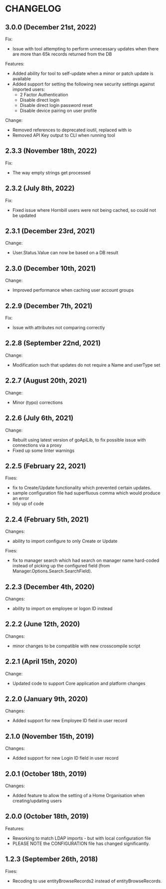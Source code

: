 # CHANGELOG

## 3.0.0 (December 21st, 2022)

Fix:

- Issue with tool attempting to perform unnecessary updates when there are more than 65k records returned from the DB

Features:

- Added ability for tool to self-update when a minor or patch update is available
- Added support for setting the following new security settings against imported users:
  - 2 Factor Authentication
  - Disable direct login
  - Disable direct login password reset
  - Disable device pairing on user profile

Change:

- Removed references to deprecated ioutil, replaced with io
- Removed API Key output to CLI when running tool

## 2.3.3 (November 18th, 2022)

Fix:

- The way empty strings get processed

## 2.3.2 (July 8th, 2022)

Fix:

- Fixed issue where Hornbill users were not being cached, so could not be updated

## 2.3.1 (December 23rd, 2021)

Change:

- User.Status.Value can now be based on a DB result

## 2.3.0 (December 10th, 2021)

Change:

- Improved performance when caching user account groups

## 2.2.9 (December 7th, 2021)

Fix:

- Issue with attributes not comparing correctly

## 2.2.8 (September 22nd, 2021)

Change:

- Modification such that updates do not require a Name and userType set

## 2.2.7 (August 20th, 2021)

Change:

- Minor (typo) corrections

## 2.2.6 (July 6th, 2021)

Change:

- Rebuilt using latest version of goApiLib, to fix possible issue with connections via a proxy
- Fixed up some linter warnings 

## 2.2.5 (February 22, 2021)

Fixes:

- fix to Create/Update functionality which prevented certain updates.
- sample configuration file had superfluous comma which would produce an error
- tidy up of code

## 2.2.4 (February 5th, 2021)

Changes:

- ability to import configure to only Create or Update

Fixes:

- fix to manager search which had search on manager name hard-coded instead of picking up the configured field (from Manager.Options.Search.SearchField).

## 2.2.3 (December 4th, 2020)

Changes:

- ability to import on employee or logon ID instead

## 2.2.2 (June 12th, 2020)

Changes:

- minor changes to be compatible with new crosscompile script

## 2.2.1 (April 15th, 2020)

Change:

- Updated code to support Core application and platform changes

## 2.2.0 (January 9th, 2020)

Changes:

- Added support for new Employee ID field in user record

## 2.1.0 (November 15th, 2019)

Changes:

- Added support for new Login ID field in user record

## 2.0.1 (October 18th, 2019)

Changes:

- Added feature to allow the setting of a Home Organisation when creating/updating users

## 2.0.0 (October 18th, 2019)

Features:

- Reworking to match LDAP imports - but with local configuration file
- PLEASE NOTE the CONFIGURATION file has changed significantly.

## 1.2.3 (September 26th, 2018)

Fixes:

- Recoding to use entityBrowseRecords2 instead of entityBrowseRecords.
